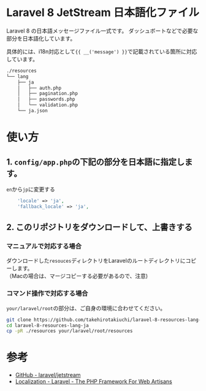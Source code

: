 # Laravel 8 JetStream 日本語化ファイル

Laravel 8 の日本語メッセージファイル一式です。
ダッシュボートなどで必要な部分を日本語化しています。

具体的には、i18n対応として`{{ __('message') }}`で記載されている箇所に対応しています。

```txt
./resources
└── lang
    ├── ja
    │   ├── auth.php
    │   ├── pagination.php
    │   ├── passwords.php
    │   └── validation.php
    └── ja.json
```

# 使い方

## 1. `config/app.php`の下記の部分を日本語に指定します。
`en`から`jp`に変更する

```php
    'locale' => 'ja',
    'fallback_locale' => 'ja',
```

## 2. このリポジトリをダウンロードして、上書きする

### マニュアルで対応する場合

ダウンロードした`resouces`ディレクトリをLaravelのルートディレクトリにコピーします。<br>
（Macの場合は、マージコピーする必要があるので、注意)

### コマンド操作で対応する場合
`your/laravel/root`の部分は、ご自身の環境に合わせてください。

```bash
git clone https://github.com/takehirotakiuchi/laravel-8-resources-lang-ja.git
cd laravel-8-resources-lang-ja
cp -pR ./resources your/laravel/root/resources
```

# 参考
- [GitHub - laravel/jetstream](https://github.com/laravel/jetstream)
- [Localization - Laravel - The PHP Framework For Web Artisans](https://laravel.com/docs/master/localization)

